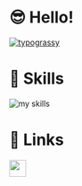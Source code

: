 # 😎 Hello!
[![typograssy](https://typograssy.deno.dev/api?text=%20Thanks%20for%20stopping%20by%20my%20GitHub%20profile!%20)](https://github.com/kawarimidoll/typograssy)

<!-- アイコンの選択肢一覧：https://arc.net/l/quote/zizyykfh -->
# 🌱 Skills
<img alt="my skills" src="https://skillicons.dev/icons?theme=dark&perline=7&i=html,css,js,ts,react,java,python,kotlin,firebase,gcp,vite,figma,git,github,vscode,discord,bots" />
<br>



<!--
This repository is a ✨ _special_ ✨ repository because its `README.md` (this file) appears on your GitHub profile.

Here are some ideas to get you started:

- 🔭 I’m currently working on ...
- 🌱 I’m currently learning ...
- 👯 I’m looking to collaborate on ...
- 🤔 I’m looking for help with ...
- 💬 Ask me about ...
- 📫 How to reach me: ...
- 😄 Pronouns: ...
- ⚡ Fun fact: ...
-->

# 📖 Links
<a href="https://qiita.com/OhaGi_">
  <img src="https://qiita-image-store.s3.ap-northeast-1.amazonaws.com/0/3584262/1ccfb689-c8dd-410c-9afa-1e4084cb3d25.png"width="30">
</a>

